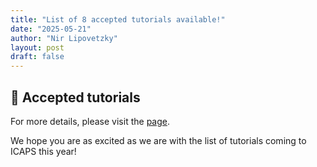 ```yaml
---
title: "List of 8 accepted tutorials available!"
date: "2025-05-21"
author: "Nir Lipovetzky"
layout: post
draft: false
---
```


## 📢 Accepted tutorials


For more details, please visit the [page](/program/tutorial_overview/).  

We hope you are as excited as we are with the list of tutorials coming to ICAPS this year!

